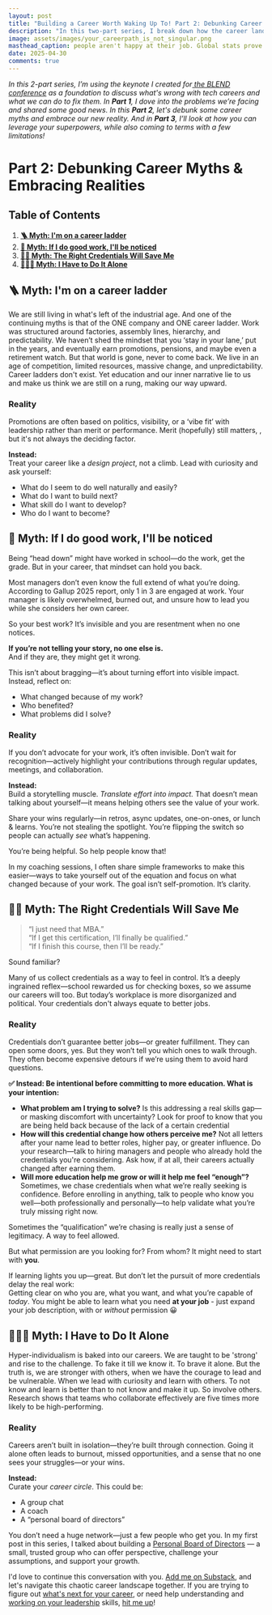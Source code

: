 ```yaml
---
layout: post
title: "Building a Career Worth Waking Up To! Part 2: Debunking Career Myths & Embracing Realities"
description: "In this two-part series, I break down how the career landscape is shifting and what you can do to build a career worth waking up to! In this post: What are some of the myths holding us back? And what can we do to take back control of our careers?"
image: assets/images/your_careerpath_is_not_singular.png
masthead_caption: people aren't happy at their job. Global stats prove this too.
date: 2025-04-30
comments: true
---
```

_In this 2-part series, I’m using the keynote I created for[ the BLEND conference](https://www.blendconf.co/) as a foundation to discuss what's wrong with tech careers and what we can do to fix them. In **Part 1**, I dove into the problems we’re facing and shared some good news. In this **Part 2**, let's debunk some career myths and embrace our new reality. And in **Part 3**, I’ll look at how you can leverage your superpowers, while also coming to terms with a few limitations!_

# Part 2: Debunking Career Myths & Embracing Realities

## Table of Contents

1. **[🪜 Myth: I'm on a career ladder](#-myth-im-on-a-career-ladder)**
2. **[👼 Myth: If I do good work, I'll be noticed](#-myth-if-i-do-good-work-ill-be-noticed)**
3. **[👩‍🎓 Myth: The Right Credentials Will Save Me](#-myth-the-right-credentials-will-save-me)**
4. **[🧍🏽‍♀️ Myth: I Have to Do It Alone](#️-myth-i-have-to-do-it-alone)**

##  🪜 Myth: I'm on a career ladder
We are still living in what's left of the industrial age. And one of the continuing myths is that of the ONE company and ONE career ladder. Work was structured around factories, assembly lines, hierarchy, and predictability. We haven’t shed the mindset that you ‘stay in your lane,’ put in the years, and eventually earn promotions, pensions, and maybe even a retirement watch. But that world is gone, never to come back. We live in an age of competition, limited resources, massive change, and unpredictability. Career ladders don't exist. Yet education and our inner narrative lie to us and make us think we are still on a rung, making our way upward. 

<div class="callout callout-left">
  <span class="fa fa-trophy"></span> 
 <h3>Reality</h3>
    <p> Promotions are often based on politics, visibility, or a ‘vibe fit’ with leadership rather than merit or performance. Merit (hopefully) still matters, , but it's not always the deciding factor. </p>
    </div>
    </div>

**Instead:**  
Treat your career like a *design project*, not a climb. Lead with curiosity and ask yourself:
- What do I seem to do well naturally and easily?
- What do I want to build next?
- What skill do I want to develop?
- Who do I want to become?

##  👼 Myth: If I do good work, I'll be noticed
Being “head down” might have worked in school—do the work, get the grade. But in your career, that mindset can hold you back.

Most managers don’t even know the full extend of what you’re doing. According to Gallup 2025 report, only 1 in 3 are engaged at work. Your manager is likely overwhelmed, burned out, and unsure how to lead you while she considers her own career.

So your best work? It’s invisible and you are resentment when no one notices.

**If you’re not telling your story, no one else is.**  
And if they are, they might get it wrong.

This isn’t about bragging—it’s about turning effort into visible impact. Instead, reflect on:

- What changed because of my work?
- Who benefited?
- What problems did I solve?

<div class="callout callout-left">
  <span class="fa fa-heart"></span> 
 <h3>Reality</h3>
    <p> If you don’t advocate for your work, it’s often invisible. Don’t wait for recognition—actively highlight your contributions through regular updates, meetings, and collaboration.
    </p>
    </div>
  

**Instead:**  
Build a storytelling muscle. _Translate effort into impact._ That doesn’t mean talking about yourself—it means helping others see the value of your work.

Share your wins regularly—in retros, async updates, one-on-ones, or lunch & learns. You’re not stealing the spotlight. You’re flipping the switch so people can actually _see_ what’s happening.

You’re being helpful. So help people know that!

In my coaching sessions, I often share simple frameworks to make this easier—ways to take yourself out of the equation and focus on what changed because of your work. The goal isn’t self-promotion. It’s clarity.



## 👩‍🎓 Myth: The Right Credentials Will Save Me

> “I just need that MBA.”  
> “If I get this certification, I’ll finally be qualified.”  
> “If I finish this course, then I’ll be ready.”

Sound familiar?

Many of us collect credentials as a way to feel in control. It’s a deeply ingrained reflex—school rewarded us for checking boxes, so we assume our careers will too. But today’s workplace is more disorganized and political. Your credentials don't always equate to better jobs.

<div class="callout callout-left">
  <span class="fa fa-book"></span> 
 <h3>Reality</h3>
    <p>
      Credentials don’t guarantee better jobs—or greater fulfillment. They can open some doors, yes. But they won’t tell you which ones to walk through. They often become expensive detours if we’re using them to avoid hard questions.
    </p>
</div>

<strong> ✅ Instead: Be intentional before committing to more education. What is your intention:</strong>

<ul>
  <li><strong>What problem am I trying to solve?</strong> Is this addressing a real skills gap—or masking discomfort with uncertainty? Look for proof to know that you are being held back because of the lack of a certain credential</li> 

  <li><strong>How will this credential change how others perceive me?</strong> Not all letters after your name lead to better roles, higher pay, or greater influence. Do your research—talk to hiring managers and people who already hold the credentials you're considering. Ask how, if at all, their careers actually changed after earning them.</li>  
  
  <li><strong>Will more education help me grow or will it help me feel “enough”?</strong>Sometimes, we chase credentials when what we’re really seeking is confidence. Before enrolling in anything, talk to people who know you well—both professionally and personally—to help validate what you’re truly missing right now.</li>
</ul>

Sometimes the “qualification” we’re chasing is really just a sense of legitimacy. A way to feel allowed.

But what permission are you looking for? From whom? 
It might need to start with **you**.

If learning lights you up—great. But don’t let the pursuit of more credentials delay the real work:  
Getting clear on who you are, what you want, and what you’re capable of *today*.
You might be able to learn what you need **at your job** - just expand your job description, with or *without* permission 😀 


## 🧍🏽‍♀️ Myth: I Have to Do It Alone

Hyper-individualism is baked into our careers. We are taught to be 'strong' and rise to the challenge. To fake it till we know it. To brave it alone. But the truth is, we are stronger with others, when we have the courage to lead and be vulnerable. When we lead with curiosity and learn with others. To not know and learn is better than to not know and make it up. So involve others. Research shows that teams who collaborate effectively are five times more likely to be high-performing.

<div class="callout callout-left">
  <span class="fa fa-puzzle-piece"></span> 
 <h3>Reality</h3>
    <p>
Careers aren’t built in isolation—they’re built through connection. Going it alone often leads to burnout, missed opportunities, and a sense that no one sees your struggles—or your wins.</p>
</div>



**Instead:**  
Curate your *career circle*. This could be:
- A group chat
- A coach
- A “personal board of directors”

You don’t need a huge network—just a few people who get you. In my first post in this series, I talked about building a <a href="{{ '/2025/03/03/Building-a-career-worth-waking-up-to.html#%EF%B8%8F-use-your-career-gps' | relative_url }}">Personal Board of Directors</a> — a small, trusted group who can offer perspective, challenge your assumptions, and support your growth.


I'd love to continue this conversation with you. <a href="#contact" class="next scrolly">Add me on Substack</a>, and let's navigate this chaotic career landscape together. If you are trying to figure out <a href="{{ '/coaching/NextUp' | relative_url }}">what's next for your career</a>, or need help understanding and <a href="{{ '/coaching/CoachingForLeaders' | relative_url }}">working on your leadership</a> skills, <a href="#contact" class="next scrolly">hit me up</a>!


